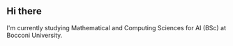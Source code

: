 ## Hi there

I'm currently studying Mathematical and Computing Sciences for AI (BSc) at Bocconi University.
